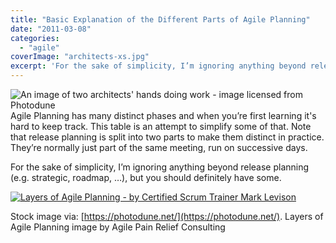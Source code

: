 ```yaml
---
title: "Basic Explanation of the Different Parts of Agile Planning"
date: "2011-03-08"
categories: 
  - "agile"
coverImage: "architects-xs.jpg"
excerpt: 'For the sake of simplicity, I’m ignoring anything beyond release planning (e.g. strategic,'
---
```


![An image of two architects' hands doing work - image licensed from Photodune](src/content/blog/basic-explanation-of-the-different-parts-of-agile-planning/images/architects-xs.jpg) Agile Planning has many distinct phases and when you’re first learning it's hard to keep track. This table is an attempt to simplify some of that. Note that release planning is split into two parts to make them distinct in practice. They’re normally just part of the same meeting, run on successive days.

For the sake of simplicity, I’m ignoring anything beyond release planning (e.g. strategic, roadmap, …), but you should definitely have some.

[![Layers of Agile Planning - by Certified Scrum Trainer Mark Levison](src/content/blog/basic-explanation-of-the-different-parts-of-agile-planning/images/Layers-of-Agile-Planning-466x1024.jpg)](/wp-content/uploads/2011/03/Layers-of-Agile-Planning-scaled.jpg)

Stock image via: [https://photodune.net/](https://photodune.net/). Layers of Agile Planning image by Agile Pain Relief Consulting

